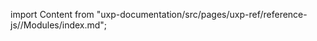 
import Content from "uxp-documentation/src/pages/uxp-ref/reference-js//Modules/index.md";

<Content query="product=xd"/>
